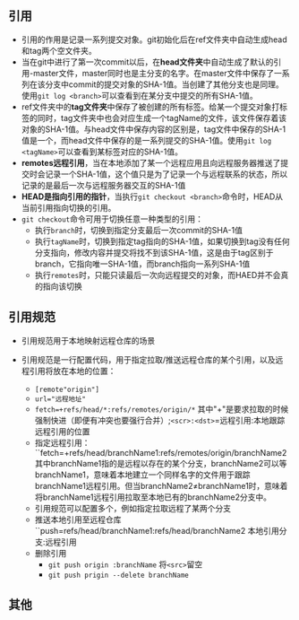 ## 引用

- 引用的作用是记录一系列提交对象。git初始化后在ref文件夹中自动生成head和tag两个空文件夹。
- 当在git中进行了第一次commit以后，在**head文件夹**中自动生成了默认的引用-master文件，master同时也是主分支的名字。在master文件中保存了一系列在该分支中commit的提交对象的SHA-1值。当创建了其他分支也是同理。使用``git log <branch>``可以查看到在某分支中提交的所有SHA-1值。
- ref文件夹中的**tag文件夹**中保存了被创建的所有标签。给某一个提交对象打标签的同时，tag文件夹中也会对应生成一个tagName的文件，该文件保存着该对象的SHA-1值。与head文件中保存内容的区别是，tag文件中保存的SHA-1值是一个，而head文件中保存的是一系列提交的SHA-1值。使用``git log <tagName>``可以查看到某标签对应的SHA-1值。
- **remotes远程引用**，当在本地添加了某一个远程应用且向远程服务器推送了提交时会记录一个SHA-1值，这个值只是为了记录一个与远程联系的状态，所以记录的是最后一次与远程服务器交互的SHA-1值
- **HEAD是指向引用的指针**，当执行``git checkout <branch>``命令时，HEAD从当前引用指向切换的引用。
- ``git checkout``命令可用于切换任意一种类型的引用：
  - 执行``branch``时，切换到指定分支最后一次commit的SHA-1值
  - 执行``tagName``时，切换到指定tag指向的SHA-1值，如果切换到tag没有任何分支指向，修改内容并提交将找不到该SHA-1值，这是由于tag区别于branch，它指向唯一SHA-1值，而branch指向一系列SHA-1值
  - 执行``remotes``时，只能只读最后一次向远程提交的对象，而HAED并不会真的指向该切换

## 引用规范

- 引用规范用于本地映射远程仓库的场景
- 引用规范是一行配置代码，用于指定拉取/推送远程仓库的某个引用，以及远程引用将放在本地的位置：

   - ``[remote"origin"] ``
   - ``url="远程地址"``
   - ``fetch=+refs/head/*:refs/remotes/origin/*`` 其中"+"是要求拉取的时候强制快进（即便有冲突也要强行合并）;``<scr>:<dst>``=远程引用:本地跟踪远程引用的位置
   - 指定远程引用：``fetch=+refs/head/branchName1:refs/remotes/origin/branchName2 其中branchName1指的是远程以存在的某个分支，branchName2可以等branchName1，意味着本地建立一个同样名字的文件用于跟踪branchName1远程引用。但当branchName2≠branchName1时，意味着将branchName1远程引用拉取至本地已有的branchName2分支中。
   - 引用规范可以配置多个，例如指定拉取远程了某两个分支
   - 推送本地引用至远程仓库 ``push=refs/head/branchName1:refs/head/branchName2 本地引用分支:远程引用
   - 删除引用 
     - ``git push origin :branchName`` 将``<src>``留空
     - ``git push prigin --delete branchName``

## 其他
